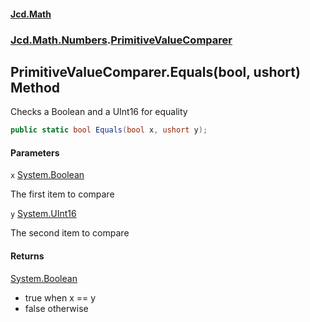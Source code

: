 #### [Jcd.Math](index.md 'index')
### [Jcd.Math.Numbers](Jcd.Math.Numbers.md 'Jcd.Math.Numbers').[PrimitiveValueComparer](Jcd.Math.Numbers.PrimitiveValueComparer.md 'Jcd.Math.Numbers.PrimitiveValueComparer')

## PrimitiveValueComparer.Equals(bool, ushort) Method

Checks a Boolean and a UInt16 for equality

```csharp
public static bool Equals(bool x, ushort y);
```
#### Parameters

<a name='Jcd.Math.Numbers.PrimitiveValueComparer.Equals(bool,ushort).x'></a>

`x` [System.Boolean](https://docs.microsoft.com/en-us/dotnet/api/System.Boolean 'System.Boolean')

The first item to compare

<a name='Jcd.Math.Numbers.PrimitiveValueComparer.Equals(bool,ushort).y'></a>

`y` [System.UInt16](https://docs.microsoft.com/en-us/dotnet/api/System.UInt16 'System.UInt16')

The second item to compare

#### Returns
[System.Boolean](https://docs.microsoft.com/en-us/dotnet/api/System.Boolean 'System.Boolean')  
*  true when x == y  
*  false otherwise